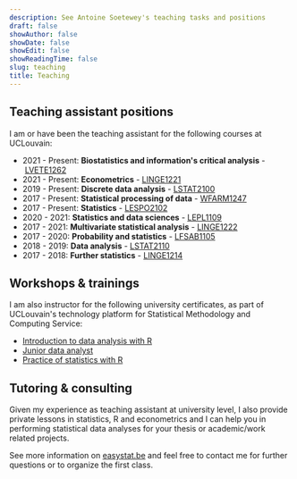```yaml
---
description: See Antoine Soetewey's teaching tasks and positions
draft: false
showAuthor: false
showDate: false
showEdit: false
showReadingTime: false
slug: teaching
title: Teaching
---
```


## Teaching assistant positions

I am or have been the teaching assistant for the following courses at UCLouvain:

<ul>
    <li>2021 - Present: <b>Biostatistics and information's critical analysis</b>&nbsp;-&nbsp;<a href="https://uclouvain.be/en-cours-2021-lvete1262" target="_blank" rel="noopener">LVETE1262</a></li>
    <li>2021 - Present: <b>Econometrics</b>&nbsp;-&nbsp;<a href="https://sites.uclouvain.be/archives-portail/cdc2020/en-cours-2020-linge1221" target="_blank" rel="noopener">LINGE1221</a></li>
    <li>2019 - Present: <b>Discrete data analysis</b>&nbsp;-&nbsp;<a href="https://uclouvain.be/en-cours-2020-LSTAT2100" target="_blank" rel="noopener">LSTAT2100</a></li>
    <li>2017 - Present: <b>Statistical processing of data</b>&nbsp;-&nbsp;<a href="https://uclouvain.be/en-cours-2020-wfarm1247.html" rel="" target="_blank" rel="noopener">WFARM1247</a></li>
    <li>2017 - Present: <b>Statistics</b>&nbsp;-&nbsp;<a href="https://uclouvain.be/en-cours-2020-lespo2102.html" target="_blank" rel="noopener">LESPO2102</a></li>
    <li>2020 - 2021: <b>Statistics and data sciences</b>&nbsp;-&nbsp;<a href="https://uclouvain.be/en-cours-2020-lepl1109" target="_blank" rel="noopener">LEPL1109</a></li>
    <li>2017 - 2021: <b>Multivariate statistical analysis</b>&nbsp;-&nbsp;<a href="https://uclouvain.be/en-cours-2020-linge1222.html" rel="" target="_blank" rel="noopener">LINGE1222</a></li>
    <li>2017 - 2020: <b>Probability and statistics</b>&nbsp;-&nbsp;<a href="https://uclouvain.be/en-cours-2019-lfsab1105.html" target="_blank" rel="noopener">LFSAB1105</a></li>
    <li>2018 - 2019: <b>Data analysis</b>&nbsp;-&nbsp;<a href="https://uclouvain.be/en-cours-2020-lstat2110.html" target="_blank" rel="noopener">LSTAT2110</a></li>
    <li>2017 - 2018: <b>Further statistics</b>&nbsp;-&nbsp;<a href="https://uclouvain.be/en-cours-2020-linge1214.html" target="_blank" rel="noopener">LINGE1214</a></li>
</ul>

## Workshops & trainings

I am also instructor for the following university certificates, as part of UCLouvain's technology platform for Statistical Methodology and Computing Service:

<ul>
    <li><a href="https://sites.uclouvain.be/smcs-gateway/view.php?id=339&l=fr" target="_blank" rel="noopener">Introduction to data analysis with R</a></li>
    <li><a href="http://www.uclouvain.be/formation-continue-JDA" target="_blank" rel="noopener">Junior data analyst</a></li>
    <li><a href="https://sites.uclouvain.be/smcs-gateway/view-catalogue.php?id=49&l=fr" target="_blank" rel="noopener">Practice of statistics with R</a></li>
</ul>

## Tutoring & consulting

Given my experience as teaching assistant at university level, I also provide private lessons in statistics, R and econometrics and I can help you in performing statistical data analyses for your thesis or academic/work related projects.

See more information on [easystat.be](https://easystat.be/) and feel free to contact me for further questions or to organize the first class.

